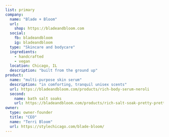 ```yaml
---
list: primary
company:
  name: "Blade + Bloom"
  url:
    shop: https://bladeandbloom.com
  social:
    fb: bladeandbloom
    ig: bladeandbloom
  type: "Skincare and bodycare"
  ingredients:
    - handcrafted
    - vegan
  location: Chicago, IL
  description: "built from the ground up"
product:
  name: "multi-purpose skin serum"
  description: "in comforting, tranquil unisex scents"
  url: https://bladeandbloom.com/products/rich-body-serum-neroli
  second:
    name: bath salt soaks
    url: https://bladeandbloom.com/products/rich-salt-soak-pretty-pretty-please
owner:
  type: owner-founder
  title: "CEO"
  name: "Terri Bloom"
  url: https://stylechicago.com/blade-bloom/
---
```

